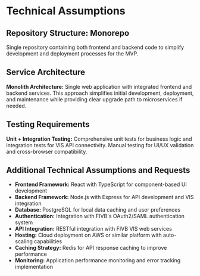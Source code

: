 # Technical Assumptions

## Repository Structure: Monorepo
Single repository containing both frontend and backend code to simplify development and deployment processes for the MVP.

## Service Architecture
**Monolith Architecture:** Single web application with integrated frontend and backend services. This approach simplifies initial development, deployment, and maintenance while providing clear upgrade path to microservices if needed.

## Testing Requirements
**Unit + Integration Testing:** Comprehensive unit tests for business logic and integration tests for VIS API connectivity. Manual testing for UI/UX validation and cross-browser compatibility.

## Additional Technical Assumptions and Requests
- **Frontend Framework:** React with TypeScript for component-based UI development
- **Backend Framework:** Node.js with Express for API development and VIS integration
- **Database:** PostgreSQL for local data caching and user preferences
- **Authentication:** Integration with FIVB's OAuth2/SAML authentication system
- **API Integration:** RESTful integration with FIVB VIS web services
- **Hosting:** Cloud deployment on AWS or similar platform with auto-scaling capabilities
- **Caching Strategy:** Redis for API response caching to improve performance
- **Monitoring:** Application performance monitoring and error tracking implementation

